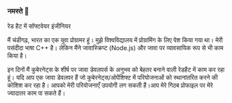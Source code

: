 ### नमस्ते 🙏

रेड हैट में सॉफ्टवेयर इंजीनियर

मैं चंडीगढ़, भारत का एक युवा प्रोग्रामर हूं। मुझे विश्वविद्यालय में प्रोग्रामिंग के लिए पेश किया गया था। मेरी पसंदीदा भाषा C++ है। लेकिन मैंने जावास्क्रिप्ट (Node.js) और जावा पर व्यावसायिक रूप से भी काम किया है।

इन दिनों मैं कुबेरनेट्स के शीर्ष पर जावा डेवलपर्स के अनुभव को बेहतर बनाने वाली रेडहैट में काम कर रहा हूं। यदि आप एक जावा डेवलपर हैं जो कुबेरनेट्स/ओपेंशिफ्ट में परियोजनाओं को स्थानांतरित करने की कोशिश कर रहा है। आपको मेरी परियोजनाएँ उपयोगी लग सकती हैं।आप मेरे गिठब प्रोफाइल पर मेरे ज्यादातर काम पा सकते हैं।

<!--
**r0haaaan/r0haaaan** is a ✨ _special_ ✨ repository because its `README.md` (this file) appears on your GitHub profile.

Here are some ideas to get you started:

- 🔭 I’m currently working on ...
- 🌱 I’m currently learning ...
- 👯 I’m looking to collaborate on ...
- 🤔 I’m looking for help with ...
- 💬 Ask me about ...
- 📫 How to reach me: ...
- 😄 Pronouns: ...
- ⚡ Fun fact: ...
-->
